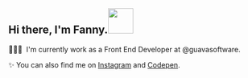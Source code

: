 <h2> Hi there,‌‌ I'm Fanny.<img src="https://media.giphy.com/media/Dr3zmLbgSghPr2Qqlf/giphy.gif" width="50"></h2>

<!-- ![](https://komarev.com/ghpvc/?username=hellofanny&color=yellow) -->

👩🏻‍💻 ‌‌ I'm currently work as a Front End Developer at @guavasoftware. 

✨‌‌ You can also find me on [Instagram](https://www.instagram.com/abitfanny) and [Codepen](https://codepen.io/hellofanny).

<!--  [![Top Langs](https://github-readme-stats.vercel.app/api/top-langs/?username=hellofanny&exclude_repo=trying-django,sunshine-project&layout=compact&border_radius=0&title_color=FFFFFF&text_color=FFFFFF&bg_color=1F1F1F&hide_border=true)](https://github.com/anuraghazra/github-readme-stats) -->




<!--
**hellofanny/hellofanny** is a ✨ _special_ ✨ repository because its `README.md` (this file) appears on your GitHub profile.

Here are some ideas to get you started:

- 🔭 I’m currently working on ...
- 🌱 I’m currently learning ...
- 👯 I’m looking to collaborate on ...
- 🤔 I’m looking for help with ...
- 💬 Ask me about ...
- 📫 How to reach me: ...
- 😄 Pronouns: ...
- ⚡ Fun fact: ...
-->
